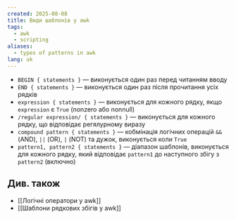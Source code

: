 ```yaml
---
created: 2025-08-08
title: Види шаблонів у awk
tags:
  - awk
  - scripting
aliases:
  - types of patterns in awk
lang: uk
---
```

- `BEGIN { statements }` — виконується один раз перед читанням вводу
- `END { statements }` — виконується один раз після прочитання усіх рядків
- `expression { statements }` — виконується для кожного рядку, якщо `expression` є `True` (nonzero або nonnull)
- `/regular expression/ { statements }` — виконується для кожного рядку, що відповідає регялурному виразу
- `compound pattern { statements }` — кобмінація логічних операцій `&&` (AND), `||` (OR), `|` (NOT)  та дужок, виконується коли `True`
- `pattern1, pattern2 { statements }` — діапазон шаблонів, виконується для кожного рядку, який відповідає `pattern1` до наступного збігу з `pattern2` (включно)

## Див. також

- [[Логічні оператори у awk]]
- [[Шаблони рядкових збігів у awk]]